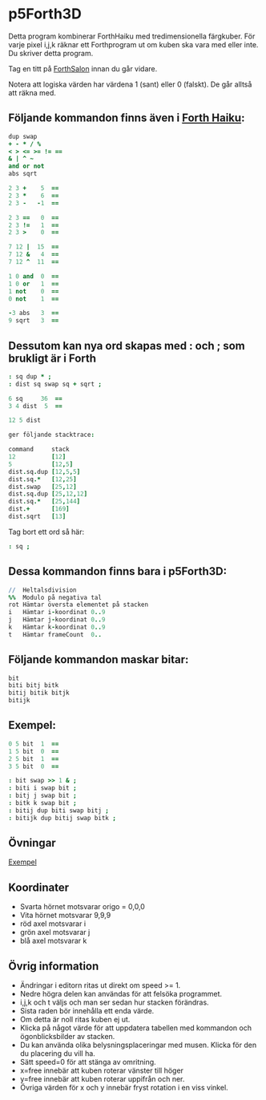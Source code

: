 # p5Forth3D

Detta program kombinerar ForthHaiku med tredimensionella färgkuber.
För varje pixel i,j,k räknar ett Forthprogram ut om kuben ska vara med eller inte. Du skriver detta program.

Tag en titt på [ForthSalon](http://forthsalon.appspot.com/haiku-editor) innan du går vidare.

Notera att logiska värden har värdena 1 (sant) eller 0 (falskt). De går alltså att räkna med.

## Följande kommandon finns även i [Forth Haiku](http://forthsalon.appspot.com/word-list):

```coffeescript
dup swap
+ - * / %
< > <= >= != ==
& | ^ ~
and or not
abs sqrt
```
```coffeescript
2 3 +    5  ==
2 3 *    6  ==
2 3 -   -1  ==

2 3 ==   0  ==
2 3 !=   1  ==
2 3 >    0  ==

7 12 |  15  ==
7 12 &   4  ==
7 12 ^  11  ==

1 0 and  0  ==
1 0 or   1  ==
1 not    0  ==
0 not    1  ==

-3 abs   3  ==
9 sqrt   3  ==
```

## Dessutom kan nya ord skapas med : och ; som brukligt är i Forth

```coffeescript
: sq dup * ;
: dist sq swap sq + sqrt ;

6 sq     36  ==
3 4 dist  5  ==

12 5 dist

ger följande stacktrace:

command     stack
12          [12]
5           [12,5]
dist.sq.dup [12,5,5]
dist.sq.*   [12,25]
dist.swap   [25,12]
dist.sq.dup [25,12,12]
dist.sq.*   [25,144]
dist.+      [169]
dist.sqrt   [13]
```
Tag bort ett ord så här:
```coffeescript
: sq ;
```

## Dessa kommandon finns bara i p5Forth3D:

```coffeescript
//  Heltalsdivision
%%  Modulo på negativa tal
rot Hämtar översta elementet på stacken
i   Hämtar i-koordinat 0..9
j   Hämtar j-koordinat 0..9
k   Hämtar k-koordinat 0..9
t   Hämtar frameCount  0..
```

## Följande kommandon maskar bitar:

```coffeescript
bit
biti bitj bitk
bitij bitik bitjk
bitijk
```

## Exempel:

```coffeescript
0 5 bit  1  ==
1 5 bit  0  ==
2 5 bit  1  ==
3 5 bit  0  ==

: bit swap >> 1 & ;
: biti i swap bit ;
: bitj j swap bit ;
: bitk k swap bit ;
: bitij dup biti swap bitj ;
: bitijk dup bitij swap bitk ;
```

## Övningar
[Exempel](https://christernilsson.github.io/p5Dojo/ForthHaiku3D.html)

## Koordinater

* Svarta hörnet motsvarar origo = 0,0,0
* Vita hörnet motsvarar 9,9,9
* röd axel motsvarar i
* grön axel motsvarar j
* blå axel motsvarar k

## Övrig information

* Ändringar i editorn ritas ut direkt om speed >= 1.
* Nedre högra delen kan användas för att felsöka programmet.
 * i,j,k och t väljs och man ser sedan hur stacken förändras.
 * Sista raden bör innehålla ett enda värde.
 * Om detta är noll ritas kuben ej ut.
 * Klicka på något värde för att uppdatera tabellen med kommandon och ögonblicksbilder av stacken.
* Du kan använda olika belysningsplaceringar med musen. Klicka för den du placering du vill ha.
* Sätt speed=0 för att stänga av omritning.
* x=free innebär att kuben roterar vänster till höger
* y=free innebär att kuben roterar uppifrån och ner.
* Övriga värden för x och y innebär fryst rotation i en viss vinkel.